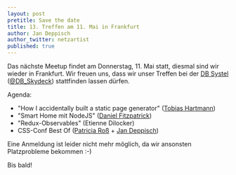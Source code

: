 ```yaml
---
layout: post
pretitle: Save the date
title: 13. Treffen am 11. Mai in Frankfurt
author: Jan Deppisch
author_twitter: netzartist
published: true
---
```


Das nächste Meetup findet am Donnerstag, 11. Mai statt, diesmal sind wir wieder in Frankfurt. Wir freuen uns, dass wir unser Treffen bei der [DB Systel](https://www.dbsystel.de/) ([@DB_Skydeck](https://twitter.com/DB_Skydeck)) stattfinden lassen dürfen.

Agenda:

- "How I accidentally built a static page generator" ([Tobias Hartmann](https://twitter.com/ToH_82))
- "Smart Home mit NodeJS" ([Daniel Fitzpatrick](https://twitter.com/Terafitz))
- "Redux-Observables" (Etienne Dilocker)
- CSS-Conf Best Of ([Patricia Roß](https://twitter.com/trishi_de) + [Jan Deppisch](https://twitter.com/netzartist))

Eine Anmeldung ist leider nicht mehr möglich, da wir ansonsten Platzprobleme bekommen :-)

Bis bald!




